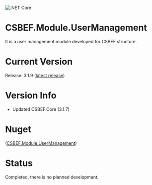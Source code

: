 ![.NET Core](https://github.com/mkurak/CSBEF.Module.UserManagement/workflows/.NET%20Core/badge.svg)

# CSBEF.Module.UserManagement
It is a user management module developed for CSBEF structure.

# Current Version
Release: 3.1.9 ([latest release](https://github.com/mkurak/CSBEF.Module.UserManagement/releases/tag/3.1.9))

# Version Info
- Updated CSBEF.Core (3.1.7)

# Nuget
([CSBEF.Module.UserManagement](https://www.nuget.org/packages/CSBEF.Module.UserManagement/))

# Status
Completed, there is no planned development.
